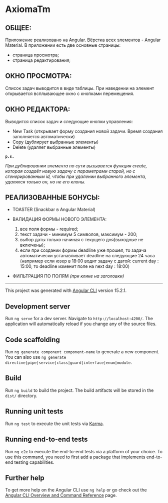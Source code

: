 # AxiomaTm

## ОБЩЕЕ:

Приложение реализовано на Angular. Вёрстка всех элементов - Angular Material. В приложении есть две основные страницы: 
- страница просмотра;
- страница редактирования;

## ОКНО ПРОСМОТРА:
Список задач выводится в виде таблицы. При наведении на элемент открывается всплывающее окно с кнопками перемещения.

## ОКНО РЕДАКТОРА:

Выводится список задач и следующие кнопки управления:
- New Task (открывает форму создания новой задачи. Время создания заполняется автоматически)
- Copy (дублирует выбранные элементы)
- Delete (удаляет выбранные элементы)

**`p.s.`**

*При дублировании элемента по сути вызывается функция create, которая создаёт новую задачу с параметрами старой, но с сгенерированным id, чтобы при удалении выбранного элемента, удалялся только он, но не его клоны.*

## РЕАЛИЗОВАННЫЕ БОНУСЫ:
- TOASTER (Snackbar в Angular Material)

- ВАЛИДАЦИЯ ФОРМЫ НОВОГО ЭЛЕМЕНТА:
  1. все поля формы - required;
  2. текст задачи - минимум 5 символов, максимум - 200;
  3. выбор даты только начиная с текущего дня(выходные не включены);
  4. если при создании формы deadline уже прошел, то задача автоматически устанавливает deadline на следующие 24 часа (например если юзер в 18:00 водит задачу с датой: current day : 15:00, то deadline изменит поле на next day : 18:00)

- ФИЛЬТРАЦИЯ ПО ПОЛЯМ *(при клике на заголовки)*

---
This project was generated with [Angular CLI](https://github.com/angular/angular-cli) version 15.2.1.

## Development server

Run `ng serve` for a dev server. Navigate to `http://localhost:4200/`. The application will automatically reload if you change any of the source files.

## Code scaffolding

Run `ng generate component component-name` to generate a new component. You can also use `ng generate directive|pipe|service|class|guard|interface|enum|module`.

## Build

Run `ng build` to build the project. The build artifacts will be stored in the `dist/` directory.

## Running unit tests

Run `ng test` to execute the unit tests via [Karma](https://karma-runner.github.io).

## Running end-to-end tests

Run `ng e2e` to execute the end-to-end tests via a platform of your choice. To use this command, you need to first add a package that implements end-to-end testing capabilities.

## Further help

To get more help on the Angular CLI use `ng help` or go check out the [Angular CLI Overview and Command Reference](https://angular.io/cli) page.
